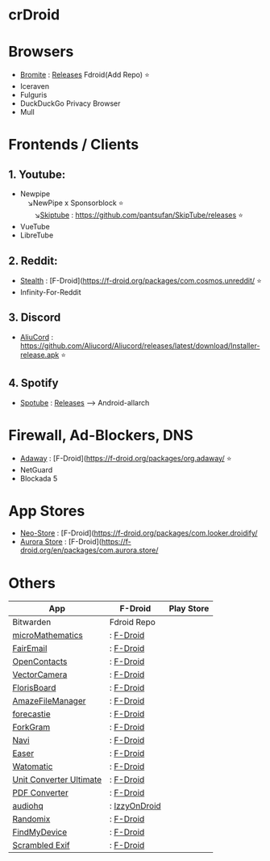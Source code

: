# crDroid

# Browsers
* [Bromite](https://github.com/bromite/bromite) : [Releases](https://github.com/bromite/bromite/releases) Fdroid(Add Repo)  ⭐
* Iceraven 
* Fulguris 
* DuckDuckGo Privacy Browser
* Mull

# Frontends / Clients

## 1. Youtube:

* Newpipe<br>&emsp;↘️NewPipe x Sponsorblock ⭐<br>&emsp;&emsp;↘️[Skiptube](https://github.com/pantsufan/SkipTube) : https://github.com/pantsufan/SkipTube/releases ⭐
* VueTube
* LibreTube

## 2. Reddit:

* [Stealth](https://gitlab.com/cosmosapps/stealth) : [F-Droid](https://f-droid.org/packages/com.cosmos.unreddit/ ⭐
* Infinity-For-Reddit

## 3. Discord

* [AliuCord](https://github.com/Aliucord/Aliucord) : https://github.com/Aliucord/Aliucord/releases/latest/download/Installer-release.apk ⭐

## 4. Spotify

* [Spotube](https://github.com/KRTirtho/spotube) : [Releases](https://github.com/krtirtho/spotube/releases) --> Android-allarch

# Firewall, Ad-Blockers, DNS

* [Adaway](https://github.com/AdAway/AdAway) : [F-Droid](https://f-droid.org/packages/org.adaway/ ⭐
* NetGuard
* Blockada 5 

# App Stores

* [Neo-Store](https://github.com/NeoApplications/Neo-Store) : [F-Droid](https://f-droid.org/packages/com.looker.droidify/
* [Aurora Store](https://gitlab.com/AuroraOSS/AuroraStore) : [F-Droid](https://f-droid.org/en/packages/com.aurora.store/

# Others
| App                                                                          | F-Droid                                                                                  | Play Store  |
|------------------------------------------------------------------------------|------------------------------------------------------------------------------------------|---|
| Bitwarden                                                                    | Fdroid Repo                                                                              |   |
| [microMathematics](https://github.com/mkulesh/microMathematics)              | : [F-Droid](https://f-droid.org/packages/com.mkulesh.micromath.plus)                     |   |
| [FairEmail](https://github.com/M66B/FairEmail)                               | : [F-Droid](https://f-droid.org/en/packages/eu.faircode.email/)                          |   |
| [OpenContacts](https://gitlab.com/sultanahamer/OpenContacts)                 | : [F-Droid](https://f-droid.org/app/opencontacts.open.com.opencontacts)                  |   |
| [VectorCamera](https://github.com/dozingcat/VectorCamera)                    | : [F-Droid](https://f-droid.org/packages/com.dozingcatsoftware.vectorcamera/)            |   |
| [FlorisBoard](https://github.com/florisboard/florisboard)                    | : [F-Droid](https://f-droid.org/packages/dev.patrickgold.florisboard)                    |   |
| [AmazeFileManager](https://github.com/TeamAmaze/AmazeFileManager)            | : [F-Droid](https://f-droid.org/packages/com.amaze.filemanager/)                         |   |
| [forecastie](https://github.com/martykan/forecastie)                         | : [F-Droid](https://f-droid.org/repository/browse/?fdid=cz.martykan.forecastie)          |   |
| [ForkGram](https://github.com/Forkgram/TelegramAndroid)                      | : [F-Droid](https://f-droid.org/app/org.forkgram.messenger)                              |   |
| [Navi](https://github.com/TachibanaGeneralLaboratories/download-navi)        | : [F-Droid](https://f-droid.org/en/packages/com.tachibana.downloader/)                   |   |
| [Easer](https://github.com/renyuneyun/Easer)                                 | : [F-Droid](https://f-droid.org/packages/ryey.easer/)                                    |   |
| [Watomatic](https://github.com/adeekshith/watomatic)                         | : [F-Droid](https://f-droid.org/en/packages/com.parishod.watomatic/)                     |   |
| [Unit Converter Ultimate](https://github.com/physphil/UnitConverterUltimate) | : [F-Droid](https://f-droid.org/en/packages/com.physphil.android.unitconverterultimate/) |   |
| [PDF Converter](https://github.com/Swati4star/Images-to-PDF)                 | : [F-Droid](https://f-droid.org/packages/swati4star.createpdf/)                          |   |
| [audiohq](https://github.com/Alcatraz323/audiohq_md2)                        | : [IzzyOnDroid](https://android.izzysoft.de/repo/apk/io.alcatraz.audiohq)                |   |
| [Randomix](https://github.com/m-i-n-a-r/randomix)                            | : [F-Droid](https://f-droid.org/packages/com.minar.randomix/)                            |   |
| [FindMyDevice](https://gitlab.com/Nulide/findmydevice)                       | : [F-Droid](https://f-droid.org/packages/de.nulide.findmydevice/)                        |   |
| [Scrambled Exif](https://gitlab.com/juanitobananas/scrambled-exif)           | : [F-Droid](https://f-droid.org/app/com.jarsilio.android.scrambledeggsif)                |   |

